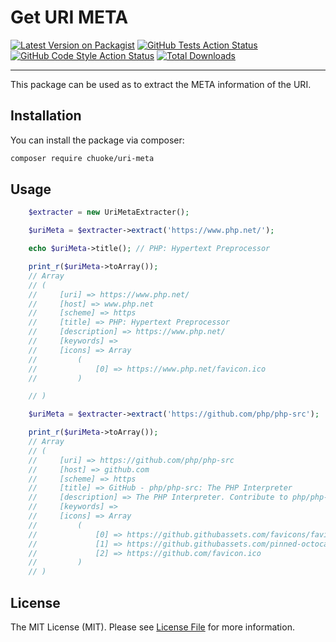 # Get URI META

[![Latest Version on Packagist](https://img.shields.io/packagist/v/chuoke/uri-meta.svg?style=flat-square)](https://packagist.org/packages/chuoke/uri-meta)
[![GitHub Tests Action Status](https://img.shields.io/github/workflow/status/chuoke/uri-meta/run-tests?label=tests)](https://github.com/chuoke/uri-meta/actions?query=workflow%3ATests+branch%3Amaster)
[![GitHub Code Style Action Status](https://img.shields.io/github/workflow/status/chuoke/uri-meta/Check%20&%20fix%20styling?label=code%20style)](https://github.com/chuoke/uri-meta/actions?query=workflow%3A"Check+%26+fix+styling"+branch%3Amaster)
[![Total Downloads](https://img.shields.io/packagist/dt/chuoke/uri-meta.svg?style=flat-square)](https://packagist.org/packages/chuoke/uri-meta)

---

This package can be used as to extract the META information of the URI.

## Installation

You can install the package via composer:

```bash
composer require chuoke/uri-meta
```

## Usage

```php
    $extracter = new UriMetaExtracter();

    $uriMeta = $extracter->extract('https://www.php.net/');

    echo $uriMeta->title(); // PHP: Hypertext Preprocessor

    print_r($uriMeta->toArray());
    // Array
    // (
    //     [uri] => https://www.php.net/
    //     [host] => www.php.net
    //     [scheme] => https
    //     [title] => PHP: Hypertext Preprocessor
    //     [description] => https://www.php.net/
    //     [keywords] =>
    //     [icons] => Array
    //         (
    //             [0] => https://www.php.net/favicon.ico
    //         )

    // )

    $uriMeta = $extracter->extract('https://github.com/php/php-src');

    print_r($uriMeta->toArray());
    // Array
    // (
    //     [uri] => https://github.com/php/php-src
    //     [host] => github.com
    //     [scheme] => https
    //     [title] => GitHub - php/php-src: The PHP Interpreter
    //     [description] => The PHP Interpreter. Contribute to php/php-src development by creating an account on GitHub.
    //     [keywords] =>
    //     [icons] => Array
    //         (
    //             [0] => https://github.githubassets.com/favicons/favicon.svg
    //             [1] => https://github.githubassets.com/pinned-octocat.svg
    //             [2] => https://github.com/favicon.ico
    //         )
    // )
```

## License

The MIT License (MIT). Please see [License File](LICENSE.md) for more information.

